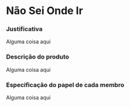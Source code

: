 # Não Sei Onde Ir


### Justificativa
Alguma coisa aqui

### Descrição do produto
Alguma coisa aqui

### Especificação do papel de cada membro
Alguma coisa aqui


